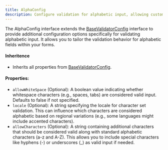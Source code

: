```yaml
---
title: AlphaConfig
description: Configure validation for alphabetic input, allowing customization of whitespace, locale, and additional valid characters..  
---
```

The AlphaConfig interface extends the [BaseValidatorConfig](/api-reference/base-validator-config) interface to provide additional configuration options specifically for validating alphabetic input. It allows you to tailor the validation behavior for alphabetic fields within your forms.
#### Inheritence
* Inherits all properties from [BaseValidatorConfig](/api-reference/base-validator-config).
#### Properties:

* `allowWhiteSpace` (Optional): A boolean value indicating whether whitespace characters (e.g., spaces, tabs) are considered valid input. Defaults to false if not specified.
* `locale` (Optional): A string specifying the locale for character set validation. This can influence which characters are considered alphabetic based on regional variations (e.g., some languages might include accented characters).
* `allowCharacters` (Optional): A string containing additional characters that should be considered valid along with standard alphabetic characters (a-z and A-Z). This allows you to include special characters like hyphens (-) or underscores (_) as valid input if needed.
